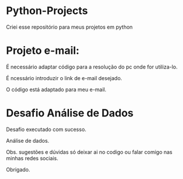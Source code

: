 # Python-Projects
Criei esse repositório para meus projetos em python


# Projeto e-mail:


  É necessário adaptar código para a resolução do pc onde for utiliza-lo.
  
  
  É ncessário introduzir o link de e-mail desejado.
  
  
  O código está adaptado para meu e-mail. 
  
# Desafio Análise de Dados 

  Desafio executado com sucesso.
  
  Análise de dados.
  
Obs. sugestões e dúvidas só deixar ai no codigo ou falar comigo nas minhas redes sociais. 

Obrigado. 
